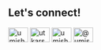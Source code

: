 
## Let's connect!
<p align="left">
    <a href="https://twitter.com/umishra1504" target="blank"><img align="center" src="https://raw.githubusercontent.com/rahuldkjain/github-profile-readme-generator/master/src/images/icons/Social/twitter.svg" alt="umishra1504" height="30" width="40" /></a>
  <a href="https://linkedin.com/in/umishra-1504" target="blank"><img align="center" src="https://raw.githubusercontent.com/rahuldkjain/github-profile-readme-generator/master/src/images/icons/Social/linked-in-alt.svg" alt="utkarsh-mishra" height="30" width="40" /></a>
  <a href="https://instagram.com/umishra_1504" target="blank"><img align="center" src="https://raw.githubusercontent.com/rahuldkjain/github-profile-readme-generator/master/src/images/icons/Social/instagram.svg" alt="umishra1504" height="30" width="40" /></a>
  <a href="https://dev.to/@umishra1504" target="blank"><img align="center" src="https://cdn.jsdelivr.net/npm/simple-icons@3.0.1/icons/dev-dot-to.svg" alt="@umishra1504" height="30" width="40" /></a>
 </p>
 
 





